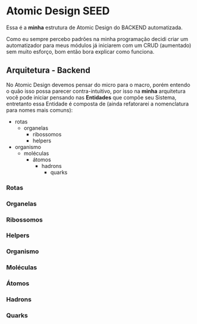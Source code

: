 # Atomic Design SEED

Essa é a **minha** estrutura de Atomic Design do BACKEND automatizada.

Como eu sempre percebo padrões na minha programação decidi criar um automatizador para meus módulos já iniciarem com um CRUD (aumentado) sem muito esforço, bom então bora explicar como funciona.

## Arquitetura - Backend

No Atomic Design devemos pensar do micro para o macro, porém entendo o quão isso possa parecer contra-intuitivo, por isso na **minha** arquitetura você pode iniciar pensando nas **Entidades** que compõe seu Sistema, entretanto essa Entidade é composta de (ainda refatorarei a nomenclatura para nomes mais comuns):

- rotas
  - organelas
    - ribossomos
    - helpers
- organismo
  - moléculas
    - átomos
      - hadrons
        - quarks

### Rotas


### Organelas

### Ribossomos

### Helpers

### Organismo

### Moléculas

### Átomos

### Hadrons

### Quarks
